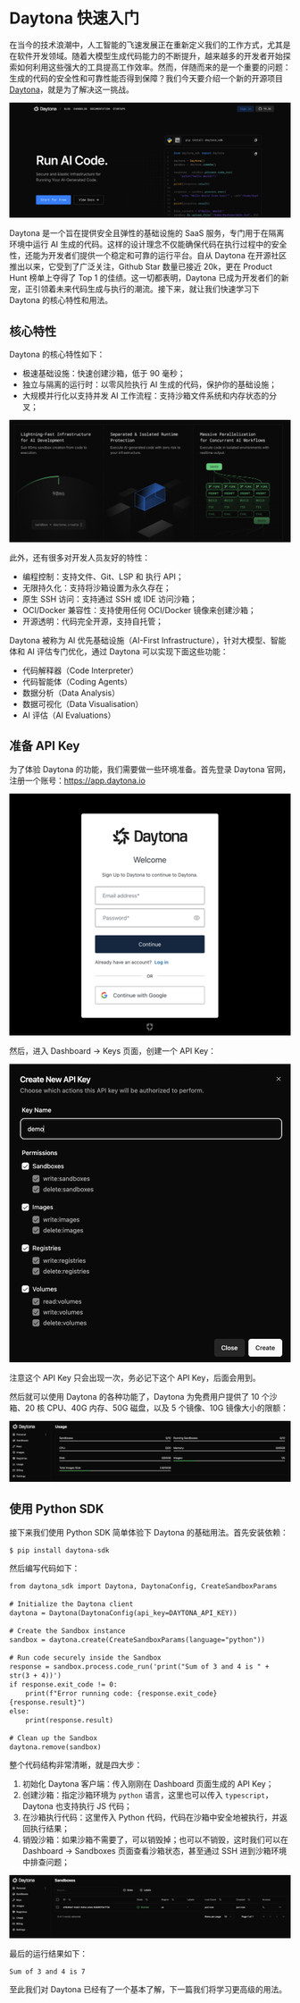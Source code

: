 # Daytona 快速入门

在当今的技术浪潮中，人工智能的飞速发展正在重新定义我们的工作方式，尤其是在软件开发领域。随着大模型生成代码能力的不断提升，越来越多的开发者开始探索如何利用这些强大的工具提高工作效率。然而，伴随而来的是一个重要的问题：生成的代码的安全性和可靠性能否得到保障？我们今天要介绍一个新的开源项目 [Daytona](https://www.daytona.io/)，就是为了解决这一挑战。

![](./images/daytona-homepage.png)

Daytona 是一个旨在提供安全且弹性的基础设施的 SaaS 服务，专门用于在隔离环境中运行 AI 生成的代码。这样的设计理念不仅能确保代码在执行过程中的安全性，还能为开发者们提供一个稳定和可靠的运行平台。自从 Daytona 在开源社区推出以来，它受到了广泛关注，Github Star 数量已接近 20k，更在 Product Hunt 榜单上夺得了 Top 1 的佳绩。这一切都表明，Daytona 已成为开发者们的新宠，正引领着未来代码生成与执行的潮流。接下来，就让我们快速学习下 Daytona 的核心特性和用法。

## 核心特性

Daytona 的核心特性如下：

* 极速基础设施：快速创建沙箱，低于 90 毫秒；
* 独立与隔离的运行时：以零风险执行 AI 生成的代码，保护你的基础设施；
* 大规模并行化以支持并发 AI 工作流程：支持沙箱文件系统和内存状态的分叉；

![](./images/daytona-features.png)

此外，还有很多对开发人员友好的特性：

* 编程控制：支持文件、Git、LSP 和 执行 API；
* 无限持久化：支持将沙箱设置为永久存在；
* 原生 SSH 访问：支持通过 SSH 或 IDE 访问沙箱；
* OCI/Docker 兼容性：支持使用任何 OCI/Docker 镜像来创建沙箱；
* 开源透明：代码完全开源，支持自托管；

Daytona 被称为 AI 优先基础设施（AI-First Infrastructure），针对大模型、智能体和 AI 评估专门优化，通过 Daytona 可以实现下面这些功能：

* 代码解释器（Code Interpreter）
* 代码智能体（Coding Agents）
* 数据分析（Data Analysis）
* 数据可视化（Data Visualisation）
* AI 评估（AI Evaluations）

## 准备 API Key

为了体验 Daytona 的功能，我们需要做一些环境准备。首先登录 Daytona 官网，注册一个账号：https://app.daytona.io

![](./images/daytona-signup.png)

然后，进入 Dashboard -> Keys 页面，创建一个 API Key：

![](./images/daytona-create-apikey.png)

注意这个 API Key 只会出现一次，务必记下这个 API Key，后面会用到。

然后就可以使用 Daytona 的各种功能了，Daytona 为免费用户提供了 10 个沙箱、20 核 CPU、40G 内存、50G 磁盘，以及 5 个镜像、10G 镜像大小的限额：

![](./images/daytona-usage.png)

## 使用 Python SDK

接下来我们使用 Python SDK 简单体验下 Daytona 的基础用法。首先安装依赖：

```
$ pip install daytona-sdk
```

然后编写代码如下：

```
from daytona_sdk import Daytona, DaytonaConfig, CreateSandboxParams

# Initialize the Daytona client
daytona = Daytona(DaytonaConfig(api_key=DAYTONA_API_KEY))

# Create the Sandbox instance
sandbox = daytona.create(CreateSandboxParams(language="python"))

# Run code securely inside the Sandbox
response = sandbox.process.code_run('print("Sum of 3 and 4 is " + str(3 + 4))')
if response.exit_code != 0:
    print(f"Error running code: {response.exit_code} {response.result}")
else:
    print(response.result)

# Clean up the Sandbox
daytona.remove(sandbox)
```

整个代码结构非常清晰，就是四大步：

1. 初始化 Daytona 客户端：传入刚刚在 Dashboard 页面生成的 API Key；
2. 创建沙箱：指定沙箱环境为 `python` 语言，这里也可以传入 `typescript`，Daytona 也支持执行 JS 代码；
3. 在沙箱执行代码：这里传入 Python 代码，代码在沙箱中安全地被执行，并返回执行结果；
4. 销毁沙箱：如果沙箱不需要了，可以销毁掉；也可以不销毁，这时我们可以在 Dashboard -> Sandboxes 页面查看沙箱状态，甚至通过 SSH 进到沙箱环境中排查问题；

![](./images/daytona-sandboxes.png)

最后的运行结果如下：

```
Sum of 3 and 4 is 7
```

至此我们对 Daytona 已经有了一个基本了解，下一篇我们将学习更高级的用法。